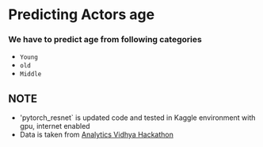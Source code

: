 # Predicting Actors age 

### We have to predict age from following categories

* `Young`
* `old`
* `Middle`

## NOTE

* 'pytorch_resnet` is updated code and tested in Kaggle environment with gpu, internet enabled
* Data is taken from [Analytics Vidhya Hackathon](https://datahack.analyticsvidhya.com/contest/practice-problem-age-detection/) 
